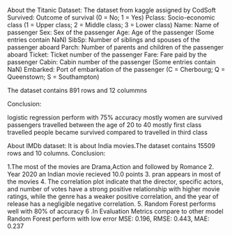 About the Titanic Dataset:
The dataset from kaggle assigned by CodSoft
Survived: Outcome of survival (0 = No; 1 = Yes) Pclass: Socio-economic class (1 = Upper class; 2 = Middle class; 3 = Lower class) Name: Name of passenger Sex: Sex of the passenger Age: Age of the passenger (Some entries contain NaN) SibSp: Number of siblings and spouses of the passenger aboard Parch: Number of parents and children of the passenger aboard Ticket: Ticket number of the passenger Fare: Fare paid by the passenger Cabin: Cabin number of the passenger (Some entries contain NaN) Embarked: Port of embarkation of the passenger (C = Cherbourg; Q = Queenstown; S = Southampton)

The dataset contains 891 rows and 12 colummns

Conclusion:

logistic regression perform with 75% accuracy
mostly women are survived
passengers travelled between the age of 20 to 40
mostly first class travelled people became survived compared to travelled in third class


About IMDb dataset:
 It is about India movies.The dataset contains 15509 rows and 10 columns.
Conclusion:

1.The most of the movies are Drama,Action and followed by Romance
2. Year 2020 an Indian movie recieved 10.0 points
3. pran appears in most of the movies
4. The correlation plot indicate that the director, specific actors, and number of votes have a strong positive relationship with higher movie ratings, while the genre has a weaker positive correlation, and the 
   year of release has a negligible negative correlation.
5. Random Forest performs well with 80% of accuracy
6 .In Evaluation Metrics compare to other model Random Forest perform with low error MSE: 0.196, RMSE: 0.443, MAE: 0.237
